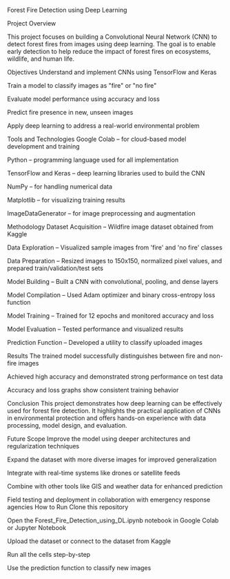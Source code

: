 Forest Fire Detection using Deep Learning


Project Overview


This project focuses on building a Convolutional Neural Network (CNN) to detect forest fires from images using deep learning. The goal is to enable early detection to help reduce the impact of forest fires on ecosystems, wildlife, and human life.

Objectives
Understand and implement CNNs using TensorFlow and Keras

Train a model to classify images as "fire" or "no fire"

Evaluate model performance using accuracy and loss

Predict fire presence in new, unseen images

Apply deep learning to address a real-world environmental problem

Tools and Technologies
Google Colab – for cloud-based model development and training

Python – programming language used for all implementation

TensorFlow and Keras – deep learning libraries used to build the CNN

NumPy – for handling numerical data

Matplotlib – for visualizing training results

ImageDataGenerator – for image preprocessing and augmentation

Methodology
Dataset Acquisition – Wildfire image dataset obtained from Kaggle

Data Exploration – Visualized sample images from 'fire' and 'no fire' classes

Data Preparation – Resized images to 150x150, normalized pixel values, and prepared train/validation/test sets

Model Building – Built a CNN with convolutional, pooling, and dense layers

Model Compilation – Used Adam optimizer and binary cross-entropy loss function

Model Training – Trained for 12 epochs and monitored accuracy and loss

Model Evaluation – Tested performance and visualized results

Prediction Function – Developed a utility to classify uploaded images

Results
The trained model successfully distinguishes between fire and non-fire images

Achieved high accuracy and demonstrated strong performance on test data

Accuracy and loss graphs show consistent training behavior

Conclusion
This project demonstrates how deep learning can be effectively used for forest fire detection. It highlights the practical application of CNNs in environmental protection and offers hands-on experience with data processing, model design, and evaluation.

Future Scope
Improve the model using deeper architectures and regularization techniques

Expand the dataset with more diverse images for improved generalization

Integrate with real-time systems like drones or satellite feeds

Combine with other tools like GIS and weather data for enhanced prediction

Field testing and deployment in collaboration with emergency response agencies
How to Run
Clone this repository

Open the Forest_Fire_Detection_using_DL.ipynb notebook in Google Colab or Jupyter Notebook

Upload the dataset or connect to the dataset from Kaggle

Run all the cells step-by-step

Use the prediction function to classify new images
